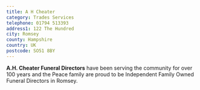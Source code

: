 ```yaml
---
title: A H Cheater
category: Trades Services
telephone: 01794 513393
address1: 122 The Hundred
city: Romsey
county: Hampshire
country: UK
postcode: SO51 8BY
---
```

**A.H. Cheater Funeral Directors** have been serving the community for over 100 years and the Peace family are proud to be Independent Family Owned Funeral Directors in Romsey.
